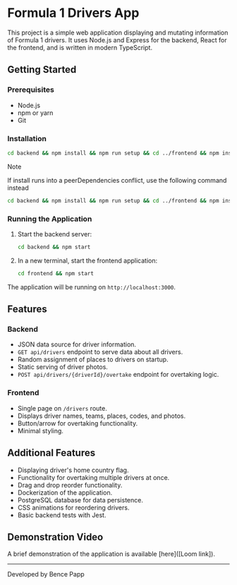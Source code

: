# Formula 1 Drivers App

This project is a simple web application displaying and mutating information of Formula 1 drivers. It uses Node.js and Express for the backend, React for the frontend, and is written in modern TypeScript.

## Getting Started

### Prerequisites

- Node.js
- npm or yarn
- Git

### Installation

```bash
cd backend && npm install && npm run setup && cd ../frontend && npm install && cd ..
```

> [!NOTE]  
> If install runs into a peerDependencies conflict, use the following command instead

```bash
cd backend && npm install && npm run setup && cd ../frontend && npm install --legacy-peer-deps && cd ..
```

### Running the Application

1. Start the backend server:
   ```bash
   cd backend && npm start
   ```

2. In a new terminal, start the frontend application:
   ```bash
   cd frontend && npm start
   ```

The application will be running on `http://localhost:3000`.

## Features

### Backend

- JSON data source for driver information.
- `GET api/drivers` endpoint to serve data about all drivers.
- Random assignment of places to drivers on startup.
- Static serving of driver photos.
- `POST api/drivers/{driverId}/overtake` endpoint for overtaking logic.

### Frontend

- Single page on `/drivers` route.
- Displays driver names, teams, places, codes, and photos.
- Button/arrow for overtaking functionality.
- Minimal styling.

## Additional Features

- Displaying driver's home country flag.
- Functionality for overtaking multiple drivers at once.
- Drag and drop reorder functionality.
- Dockerization of the application.
- PostgreSQL database for data persistence.
- CSS animations for reordering drivers.
- Basic backend tests with Jest.

## Demonstration Video

A brief demonstration of the application is available [here]([Loom link]).

---

Developed by Bence Papp
